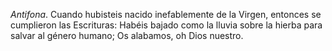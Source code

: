 *Antifona*. Cuando hubisteis nacido inefablemente de la Virgen, entonces se cumplieron las Escrituras: Habéis bajado como la lluvia sobre la hierba para salvar al género humano; Os alabamos, oh Dios nuestro.